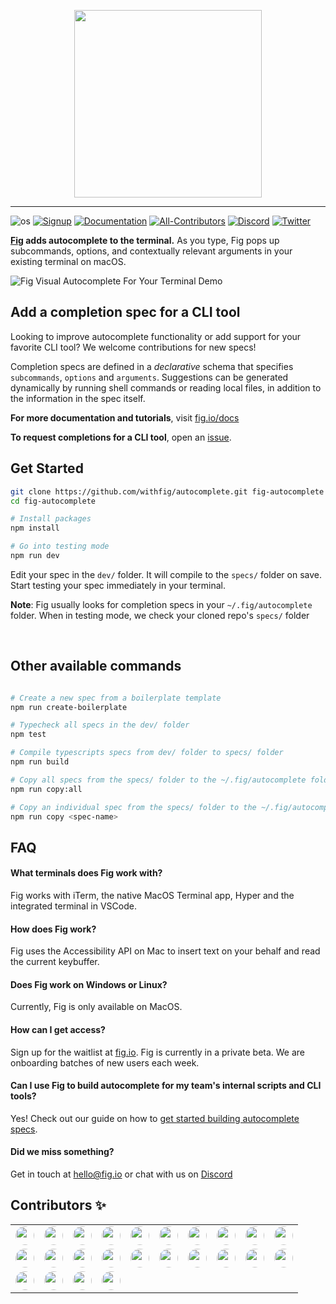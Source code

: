 <p align="center">
    <img width="300" src="https://github.com/withfig/fig/blob/main/static/FigBanner.png?raw=true"/>
</p>

---

![os](https://img.shields.io/badge/os-%20macOS-light)
[![Signup](https://img.shields.io/badge/signup-private%20beta-blueviolet)](https://fig.io?ref=github_autocomplete)
[![Documentation](https://img.shields.io/badge/documentation-black)](https://fig.io/docs/autocomplete/getting-started)
[![All-Contributors](https://img.shields.io/github/all-contributors/withfig/autocomplete)](#Contributors)
[![Discord](https://img.shields.io/badge/discord-purple)](https://fig.io/community)
[![Twitter](https://img.shields.io/twitter/follow/fig.svg?style=social&label=Follow)](https://twitter.com/intent/follow?screen_name=fig)

**[Fig](https://fig.io?ref=github_autocomplete) adds autocomplete to the terminal.** As you type, Fig pops up subcommands, options, and contextually relevant arguments in your existing terminal on macOS.

![Fig Visual Autocomplete For Your Terminal Demo](https://fig.io/gifs/demo-with-header.gif)

## Add a completion spec for a CLI tool

Looking to improve autocomplete functionality or add support for your favorite CLI tool? We welcome contributions for new specs!

Completion specs are defined in a _declarative_ schema that specifies `subcommands`, `options` and `arguments`. Suggestions can be generated dynamically by running shell commands or reading local files, in addition to the information in the spec itself.

**For more documentation and tutorials**, visit [fig.io/docs](https://fig.io/docs/autocomplete/getting-started)

**To request completions for a CLI tool**, open an [issue](https://github.com/withfig/autocomplete/issues/new/choose).

## Get Started

```bash
git clone https://github.com/withfig/autocomplete.git fig-autocomplete
cd fig-autocomplete

# Install packages
npm install

# Go into testing mode
npm run dev
```

Edit your spec in the `dev/` folder. It will compile to the `specs/` folder on save. Start testing your spec immediately in your terminal.

**Note**: Fig usually looks for completion specs in your `~/.fig/autocomplete` folder. When in testing mode, we check your cloned repo's `specs/` folder

<br/>

## Other available commands

```bash

# Create a new spec from a boilerplate template
npm run create-boilerplate

# Typecheck all specs in the dev/ folder
npm test

# Compile typescripts specs from dev/ folder to specs/ folder
npm run build

# Copy all specs from the specs/ folder to the ~/.fig/autocomplete folder
npm run copy:all

# Copy an individual spec from the specs/ folder to the ~/.fig/autocomplete folder
npm run copy <spec-name>
```

## FAQ

#### What terminals does Fig work with?

Fig works with iTerm, the native MacOS Terminal app, Hyper and the integrated terminal in VSCode.

#### How does Fig work?

Fig uses the Accessibility API on Mac to insert text on your behalf and read the current keybuffer.

#### Does Fig work on Windows or Linux?

Currently, Fig is only available on MacOS.

#### How can I get access?

Sign up for the waitlist at [fig.io](https://fig.io?ref=github-autocomplete). Fig is currently in a private beta. We are onboarding batches of new users each week.

#### Can I use Fig to build autocomplete for my team's internal scripts and CLI tools?

Yes! Check out our guide on how to [get started building autocomplete specs](https://fig.io/docs/autocomplete/getting-started).

#### Did we miss something?

Get in touch at hello@fig.io or chat with us on [Discord](https://fig.io/community)

## Contributors ✨

<!-- ALL-CONTRIBUTORS-LIST:START - Do not remove or modify this section -->
<!-- prettier-ignore-start -->
<!-- markdownlint-disable -->
<table>
  <tr>
    <td align="center"><a href="https://github.com/falky97"><img src="https://avatars.githubusercontent.com/u/4949076?v=4" width="30px;" alt="" style="border-radius:100%!important"></a></td>
    <td align="center"><a href="http://rolandshen.com/"><img src="https://avatars.githubusercontent.com/u/8952958?v=4" width="30px;" alt="" style="border-radius:100%!important"></a></td>
    <td align="center"><a href="http://mschrage.com/"><img src="https://avatars.githubusercontent.com/u/3155109?v=4" width="30px;" alt="" style="border-radius:100%!important"></a></td>
    <td align="center"><a href="https://cstrnt.dev/"><img src="https://avatars.githubusercontent.com/u/20679094?v=4" width="30px;" alt="" style="border-radius:100%!important"></a></td>
    <td align="center"><a href="https://github.com/QuiiBz"><img src="https://avatars.githubusercontent.com/u/43268759?v=4" width="30px;" alt="" style="border-radius:100%!important"></a></td>
    <td align="center"><a href="https://julius-kiekbusch.de/"><img src="https://avatars.githubusercontent.com/u/15707543?v=4" width="30px;" alt="" style="border-radius:100%!important"></a></td>
    <td align="center"><a href="https://github.com/FlowyCoder"><img src="https://avatars.githubusercontent.com/u/28676154?v=4" width="30px;" alt="" style="border-radius:100%!important"></a></td>
    <td align="center"><a href="https://github.com/samwinslow"><img src="https://avatars.githubusercontent.com/u/4645779?v=4" width="30px;" alt="" style="border-radius:100%!important"></a></td>
    <td align="center"><a href="https://jamesj.ac/kson"><img src="https://avatars.githubusercontent.com/u/13633271?v=4" width="30px;" alt="" style="border-radius:100%!important"></a></td>
    <td align="center"><a href="https://github.com/dipakparmar"><img src="https://avatars.githubusercontent.com/u/24366206?v=4" width="30px;" alt="" style="border-radius:100%!important"></a></td>
  </tr>
  <tr>
    <td align="center"><a href="https://github.com/DannyAziz"><img src="https://avatars.githubusercontent.com/u/3679064?v=4" width="30px;" alt="" style="border-radius:100%!important"></a></td>
    <td align="center"><a href="https://github.com/jdotjdot"><img src="https://avatars.githubusercontent.com/u/1328961?v=4" width="30px;" alt="" style="border-radius:100%!important"></a></td>
    <td align="center"><a href="https://github.com/alexnaiman"><img src="https://avatars.githubusercontent.com/u/25799714?v=4" width="30px;" alt="" style="border-radius:100%!important"></a></td>
    <td align="center"><a href="https://github.com/omichowdhury"><img src="https://avatars.githubusercontent.com/u/969419?v=4" width="30px;" alt="" style="border-radius:100%!important"></a></td>
    <td align="center"><a href="https://github.com/winnayx"><img src="https://avatars.githubusercontent.com/u/46658657?v=4" width="30px;" alt="" style="border-radius:100%!important"></a></td>
    <td align="center"><a href="https://github.com/Nullfuse"><img src="https://avatars.githubusercontent.com/u/61602086?v=4" width="30px;" alt="" style="border-radius:100%!important"></a></td>
    <td align="center"><a href="https://github.com/vicentube"><img src="https://avatars.githubusercontent.com/u/73502080?v=4" width="30px;" alt="" style="border-radius:100%!important"></a></td>
    <td align="center"><a href="https://github.com/rk-yen"><img src="https://avatars.githubusercontent.com/u/4944665?v=4" width="30px;" alt="" style="border-radius:100%!important"></a></td>
    <td align="center"><a href="https://github.com/berbaroovez"><img src="https://avatars.githubusercontent.com/u/6900468?v=4" width="30px;" alt="" style="border-radius:100%!important"></a></td>
    <td align="center"><a href="https://github.com/smeevil"><img src="https://avatars.githubusercontent.com/u/13874?v=4" width="30px;" alt="" style="border-radius:100%!important"></a></td>
  </tr>
  <tr>
    <td align="center"><a href="https://github.com/Chair4ce"><img src="https://avatars.githubusercontent.com/u/33118919?v=4" width="30px;" alt="" style="border-radius:100%!important"></a></td>
    <td align="center"><a href="https://github.com/LI0131"><img src="https://avatars.githubusercontent.com/u/4829473?v=4" width="30px;" alt="" style="border-radius:100%!important"></a></td>
    <td align="center"><a href="http://sauntimo.org/"><img src="https://avatars.githubusercontent.com/u/2720466?v=4" width="30px;" alt="" style="border-radius:100%!important"></a></td>
    <td align="center"><a href="https://github.com/ygaitonde"><img src="https://avatars.githubusercontent.com/u/54426809?v=4" width="30px;" alt="" style="border-radius:100%!important"></a></td>
  </tr>
</table>

<!-- markdownlint-restore -->
<!-- prettier-ignore-end -->

<!-- ALL-CONTRIBUTORS-LIST:END -->
